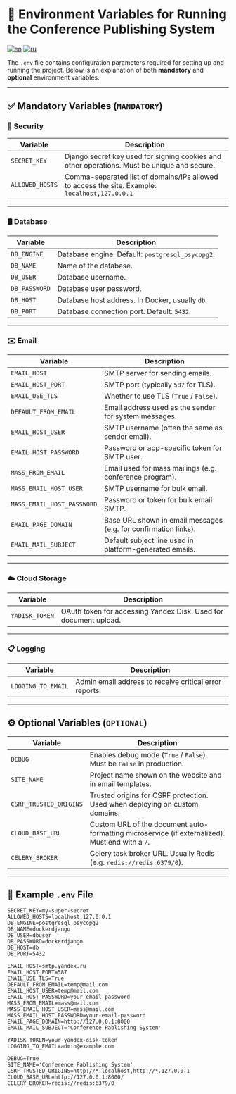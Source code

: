 # 📄 Environment Variables for Running the Conference Publishing System

[![en](https://img.shields.io/badge/lang-en-red.svg)](https://github.com/Bit-Maximum/Conference-Publishing-System/blob/main/ENVIRONMENT.md)
[![ru](https://img.shields.io/badge/lang-ru-blue.svg)](https://github.com/Bit-Maximum/Conference-Publishing-System/blob/main/translation/ENVIRONMENT.ru.md)

The `.env` file contains configuration parameters required for setting up and running the project. Below is an explanation of both **mandatory** and **optional** environment variables.

---

## ✅ Mandatory Variables (`MANDATORY`)

### 🔐 Security

| Variable        | Description                                                                                    |
| --------------- | ---------------------------------------------------------------------------------------------- |
| `SECRET_KEY`    | Django secret key used for signing cookies and other operations. Must be unique and secure.    |
| `ALLOWED_HOSTS` | Comma-separated list of domains/IPs allowed to access the site. Example: `localhost,127.0.0.1` |

---

### 🛢 Database

| Variable      | Description                                      |
| ------------- | ------------------------------------------------ |
| `DB_ENGINE`   | Database engine. Default: `postgresql_psycopg2`. |
| `DB_NAME`     | Name of the database.                            |
| `DB_USER`     | Database username.                               |
| `DB_PASSWORD` | Database user password.                          |
| `DB_HOST`     | Database host address. In Docker, usually `db`.  |
| `DB_PORT`     | Database connection port. Default: `5432`.       |

---

### ✉️ Email

| Variable                   | Description                                                     |
| -------------------------- | --------------------------------------------------------------- |
| `EMAIL_HOST`               | SMTP server for sending emails.                                 |
| `EMAIL_HOST_PORT`          | SMTP port (typically `587` for TLS).                            |
| `EMAIL_USE_TLS`            | Whether to use TLS (`True` / `False`).                          |
| `DEFAULT_FROM_EMAIL`       | Email address used as the sender for system messages.           |
| `EMAIL_HOST_USER`          | SMTP username (often the same as sender email).                 |
| `EMAIL_HOST_PASSWORD`      | Password or app-specific token for SMTP user.                   |
| `MASS_FROM_EMAIL`          | Email used for mass mailings (e.g. conference program).         |
| `MASS_EMAIL_HOST_USER`     | SMTP username for bulk email.                                   |
| `MASS_EMAIL_HOST_PASSWORD` | Password or token for bulk email SMTP.                          |
| `EMAIL_PAGE_DOMAIN`        | Base URL shown in email messages (e.g. for confirmation links). |
| `EMAIL_MAIL_SUBJECT`       | Default subject line used in platform-generated emails.         |

---

### ☁️ Cloud Storage

| Variable       | Description                                                      |
| -------------- | ---------------------------------------------------------------- |
| `YADISK_TOKEN` | OAuth token for accessing Yandex Disk. Used for document upload. |

---

### 📋 Logging

| Variable           | Description                                            |
| ------------------ | ------------------------------------------------------ |
| `LOGGING_TO_EMAIL` | Admin email address to receive critical error reports. |

---

## ⚙️ Optional Variables (`OPTIONAL`)

| Variable               | Description                                                                                     |
| ---------------------- | ----------------------------------------------------------------------------------------------- |
| `DEBUG`                | Enables debug mode (`True` / `False`). Must be `False` in production.                           |
| `SITE_NAME`            | Project name shown on the website and in email templates.                                       |
| `CSRF_TRUSTED_ORIGINS` | Trusted origins for CSRF protection. Used when deploying on custom domains.                     |
| `CLOUD_BASE_URL`       | Custom URL of the document auto-formatting microservice (if externalized). Must end with a `/`. |
| `CELERY_BROKER`        | Celery task broker URL. Usually Redis (e.g. `redis://redis:6379/0`).                            |

---

## 📌 Example `.env` File

```env
SECRET_KEY=my-super-secret
ALLOWED_HOSTS=localhost,127.0.0.1
DB_ENGINE=postgresql_psycopg2
DB_NAME=dockerdjango
DB_USER=dbuser
DB_PASSWORD=dockerdjango
DB_HOST=db
DB_PORT=5432

EMAIL_HOST=smtp.yandex.ru
EMAIL_HOST_PORT=587
EMAIL_USE_TLS=True
DEFAULT_FROM_EMAIL=temp@mail.com
EMAIL_HOST_USER=temp@mail.com
EMAIL_HOST_PASSWORD=your-email-password
MASS_FROM_EMAIL=mass@mail.com
MASS_EMAIL_HOST_USER=mass@mail.com
MASS_EMAIL_HOST_PASSWORD=your-email-password
EMAIL_PAGE_DOMAIN=http://127.0.0.1:8000
EMAIL_MAIL_SUBJECT='Conference Pablishing System'

YADISK_TOKEN=your-yandex-disk-token
LOGGING_TO_EMAIL=admin@example.com

DEBUG=True
SITE_NAME='Conference Pablishing System'
CSRF_TRUSTED_ORIGINS=http://*.localhost,http://*.127.0.0.1
CLOUD_BASE_URL=http://127.0.0.1:8000/
CELERY_BROKER=redis://redis:6379/0
```